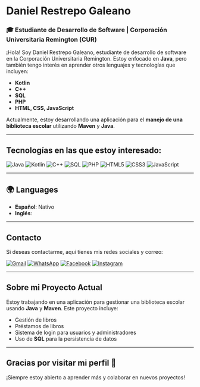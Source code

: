 # Daniel Restrepo Galeano

### 🎓 Estudiante de Desarrollo de Software | Corporación Universitaria Remington (CUR)

¡Hola! Soy Daniel Restrepo Galeano, estudiante de desarrollo de software en la Corporación Universitaria Remington. Estoy enfocado en **Java**, pero también tengo interés en aprender otros lenguajes y tecnologías que incluyen:

- **Kotlin**
- **C++**
- **SQL**
- **PHP**
- **HTML, CSS, JavaScript**

Actualmente, estoy desarrollando una aplicación para el **manejo de una biblioteca escolar** utilizando **Maven** y **Java**.

---

## Tecnologías en las que estoy interesado:

![Java](https://img.shields.io/badge/Java-%23ED8B00.svg?style=for-the-badge&logo=java&logoColor=white)
![Kotlin](https://img.shields.io/badge/Kotlin-%230095D5.svg?style=for-the-badge&logo=kotlin&logoColor=white)
![C++](https://img.shields.io/badge/C++-%2300599C.svg?style=for-the-badge&logo=c%2B%2B&logoColor=white)
![SQL](https://img.shields.io/badge/SQL-%2300758F.svg?style=for-the-badge&logo=sql&logoColor=white)
![PHP](https://img.shields.io/badge/PHP-%23777BB4.svg?style=for-the-badge&logo=php&logoColor=white)
![HTML5](https://img.shields.io/badge/HTML5-%23E34F26.svg?style=for-the-badge&logo=html5&logoColor=white)
![CSS3](https://img.shields.io/badge/CSS3-%231572B6.svg?style=for-the-badge&logo=css3&logoColor=white)
![JavaScript](https://img.shields.io/badge/JavaScript-%23F7DF1E.svg?style=for-the-badge&logo=javascript&logoColor=black)

---

## 🌍 Languages

- **Español**: Nativo
- **Inglés**: 

---

## Contacto

Si deseas contactarme, aquí tienes mis redes sociales y correo:

[![Gmail](https://img.shields.io/badge/Gmail-D14836?style=for-the-badge&logo=gmail&logoColor=white)](mailto:danielrestrepogaleano@gmail.com)
[![WhatsApp](https://img.shields.io/badge/WhatsApp-25D366?style=for-the-badge&logo=whatsapp&logoColor=white)](https://wa.me/573105348587)
[![Facebook](https://img.shields.io/badge/Facebook-1877F2?style=for-the-badge&logo=facebook&logoColor=white)](https://www.facebook.com/danielrestrepogaleano1/)
[![Instagram](https://img.shields.io/badge/Instagram-E4405F?style=for-the-badge&logo=instagram&logoColor=white)](https://www.instagram.com/daniel_restrepo_galeano/)

---

## Sobre mi Proyecto Actual

Estoy trabajando en una aplicación para gestionar una biblioteca escolar usando **Java** y **Maven**. Este proyecto incluye:

- Gestión de libros 
- Préstamos de libros
- Sistema de login para usuarios y administradores
- Uso de **SQL** para la persistencia de datos

---

## Gracias por visitar mi perfil 🚀
¡Siempre estoy abierto a aprender más y colaborar en nuevos proyectos!

